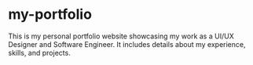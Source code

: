 # my-portfolio
This is my personal portfolio website showcasing my work as a UI/UX Designer and Software Engineer. It includes details about my experience, skills, and projects. 
